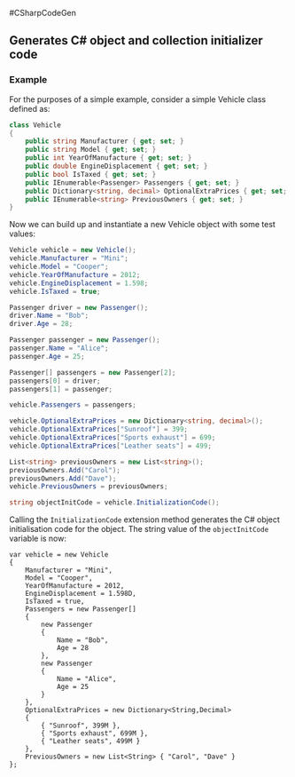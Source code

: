 #CSharpCodeGen
## Generates C# object and collection initializer code

### Example

For the purposes of a simple example, consider a simple Vehicle class defined as:

```c#
class Vehicle
{
	public string Manufacturer { get; set; }
	public string Model { get; set; }
	public int YearOfManufacture { get; set; }
	public double EngineDisplacement { get; set; }
	public bool IsTaxed { get; set; }
	public IEnumerable<Passenger> Passengers { get; set; }
	public Dictionary<string, decimal> OptionalExtraPrices { get; set; }
	public IEnumerable<string> PreviousOwners { get; set; }
}
```
Now we can build up and instantiate a new Vehicle object with some test values:

```c#
Vehicle vehicle = new Vehicle();
vehicle.Manufacturer = "Mini";
vehicle.Model = "Cooper";
vehicle.YearOfManufacture = 2012;
vehicle.EngineDisplacement = 1.598;
vehicle.IsTaxed = true;

Passenger driver = new Passenger();
driver.Name = "Bob";
driver.Age = 28;

Passenger passenger = new Passenger();
passenger.Name = "Alice";
passenger.Age = 25;

Passenger[] passengers = new Passenger[2];
passengers[0] = driver;
passengers[1] = passenger;

vehicle.Passengers = passengers;

vehicle.OptionalExtraPrices = new Dictionary<string, decimal>();
vehicle.OptionalExtraPrices["Sunroof"] = 399;
vehicle.OptionalExtraPrices["Sports exhaust"] = 699;
vehicle.OptionalExtraPrices["Leather seats"] = 499;

List<string> previousOwners = new List<string>();
previousOwners.Add("Carol");
previousOwners.Add("Dave");
vehicle.PreviousOwners = previousOwners;

string objectInitCode = vehicle.InitializationCode();
```

Calling the `InitializationCode` extension method generates the C# object initialisation code for the object.
The string value of the `objectInitCode` variable is now:

	var vehicle = new Vehicle
	{
		Manufacturer = "Mini",
		Model = "Cooper",
		YearOfManufacture = 2012,
		EngineDisplacement = 1.598D,
		IsTaxed = true,
		Passengers = new Passenger[]
		{
			new Passenger
			{
				Name = "Bob",
				Age = 28
			},
			new Passenger
			{
				Name = "Alice",
				Age = 25
			}
		},
		OptionalExtraPrices = new Dictionary<String,Decimal>
		{
			{ "Sunroof", 399M },
			{ "Sports exhaust", 699M },
			{ "Leather seats", 499M }
		},
		PreviousOwners = new List<String> { "Carol", "Dave" }
	};
